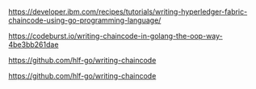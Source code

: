 https://developer.ibm.com/recipes/tutorials/writing-hyperledger-fabric-chaincode-using-go-programming-language/

https://codeburst.io/writing-chaincode-in-golang-the-oop-way-4be3bb261dae

https://github.com/hlf-go/writing-chaincode

https://github.com/hlf-go/writing-chaincode